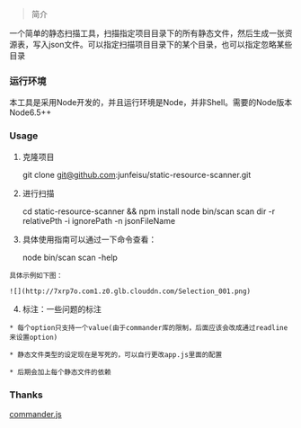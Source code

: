 > 简介

一个简单的静态扫描工具，扫描指定项目目录下的所有静态文件，然后生成一张资源表，写入json文件。可以指定扫描项目目录下的某个目录，也可以指定忽略某些目录

### 运行环境
本工具是采用Node开发的，并且运行环境是Node，并非Shell。需要的Node版本Node6.5++

### Usage

  1. 克隆项目

        git clone git@github.com:junfeisu/static-resource-scanner.git


  2. 进行扫描

        cd static-resource-scanner && npm install
        node bin/scan scan dir -r relativePth -i ignorePath -n jsonFileName

  3. 具体使用指南可以通过一下命令查看：

        node bin/scan scan -help

    具体示例如下图：

    ![](http://7xrp7o.com1.z0.glb.clouddn.com/Selection_001.png)

  4. 标注：一些问题的标注

    * 每个option只支持一个value(由于commander库的限制，后面应该会改成通过readline来设置option)

    * 静态文件类型的设定现在是写死的，可以自行更改app.js里面的配置

    * 后期会加上每个静态文件的依赖

### Thanks

  [commander.js](https://github.com/tj/commander.js)
    


